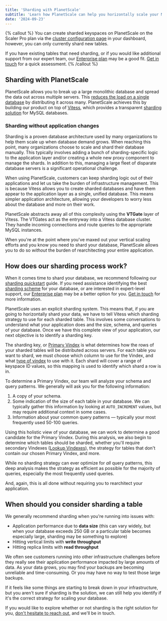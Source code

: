 ```yaml
---
title: 'Sharding with PlanetScale'
subtitle: 'Learn how PlanetScale can help you horizontally scale your MySQL database with our sharding solution.'
date: '2024-09-23'
---
```


{% callout %}
You can create sharded keyspaces on PlanetScale on the Scaler Pro plan via the [cluster configuration page](/docs/concepts/cluster-configuration) in your dashboard, however, you can only currently shard new tables.

If you have existing tables that need sharding, or if you would like additional support from our expert team, our [Enterprise plan](/docs/concepts/planetscale-plans#planetscale-enterprise-plan) may be a good fit. [Get in touch](/contact) for a quick assessment.
{% /callout %}

## Sharding with PlanetScale

PlanetScale allows you to break up a large monolithic database and spread the data out across multiple servers.
This [reduces the load on a single database](/blog/one-million-queries-per-second-with-mysql) by distributing it across many.
PlanetScale achieves this by building our product on top of [Vitess](https://vitess.io/), which provides a transparent [sharding solution](/sharding) for MySQL databases.

### Sharding without application changes

Sharding is a proven database architecture used by many organizations to help them scale up when database demand grows.
When reaching this point, many organizations choose to scale and shard their database manually.
This typically involves adding a bunch of sharding-specific logic to the application layer and/or creating a whole new proxy component to manage the shards.
In addition to this, managing a large fleet of disparate database servers is a significant operational challenge.

When using PlanetScale, customers can keep sharding logic out of their applications and let us take the burden of infrastructure management.
This is because Vitess allows you to create sharded databases and have them appear to the application layer as a single, unified database.
This means simpler application architecture, allowing your developers to worry less about the database and more on their work.

PlanetScale abstracts away all of this complexity using the **VTGate** layer of Vitess.
The VTGates act as the entryway into a Vitess database cluster.
They handle incoming connections and route queries to the appropriate MySQL instances.

When you're at the point where you've maxed out your vertical scaling efforts and you know you need to shard your database, PlanetScale allows you to do so _without_ the burden of rearchitecting your entire application.

## How does our sharding process work?

When it comes time to shard your database, we recommend following our [sharding quickstart](/docs/sharding/sharding-quickstart) guide. If you need assistance identifying the best [sharding scheme](https://vitess.io/docs/reference/features/sharding/#sharding-scheme) for your database, or are interested in expert-level support, our [Enterprise plan](/enterprise) may be a better option for you. [Get in touch](/contact) for more information.

PlanetScale uses an explicit sharding system.
This means that, if you are going to horizontally shard your data, we have to tell Vitess which sharding strategy to use for each sharded table.
This involves some conversations to understand what your application does and the size, schema, and queries of your database.
Once we have this complete view of your application, our next objective is to identify a sharding key.

The sharding key, or [Primary Vindex](https://vitess.io/docs/reference/features/vindexes) is what determines how the rows of your sharded tables will be distributed across servers.
For each table you want to shard, we must choose which column to use for the Vindex, and what [type of vindex](https://vitess.io/docs/reference/features/vindexes/#predefined-vindexes) to use with it.
Each shard will cover a range of keyspace ID values, so this mapping is used to identify which shard a row is in.

To determine a Primary Vindex, our team will analyze your schema and query patterns. We generally will ask you for the following information:

1. A copy of your schema.
2. Some indication of the size of each table in your database. We can typically gather this information by looking at `AUTO_INCREMENT` values, but may require additional context in some cases.
3. Information about your common query patterns — typically your most frequently used 50-100 queries.

Using this holistic view of your database, we can work to determine a good candidate for the Primary Vindex. During this analysis, we also begin to determine which tables should be sharded, whether you'll require secondary Vindexes ([Lookup Vindexes](https://vitess.io/docs/reference/features/vindexes/#functional-and-lookup-vindex)), the strategy for tables that don't contain our chosen Primary Vindex, and more.

While no sharding strategy can ever optimize for _all_ query patterns, this deep analysis makes the strategy as efficient as possible for the majority of queries, especially the most frequently used queries.

And, again, this is all done without requiring you to rearchitect your application.

## When should you consider sharding a table

We generally recommend sharding when you're running into issues with:

- Application performance due to **data size** (this can vary widely, but when your database exceeds 250 GB or a particular table becomes especially large, sharding may be something to explore)
- Hitting vertical limits with **write throughput**
- Hitting replica limits with **read throughput**

We often see customers running into other infrastructure challenges before they really see their application performance impacted by large amounts of data. As your data grows, you may find your backups are becoming unreliable and time-consuming. Or you may have no way to test those large backups.

If it feels like some things are starting to break down in your infrastructure, but you aren't sure if sharding is the solution, we can still help you identify if it's the correct strategy for scaling your database.

If you would like to explore whether or not sharding is the right solution for you, [don't hesitate to reach out](/contact), and we'll be in touch.
